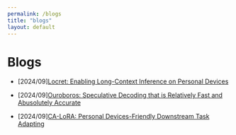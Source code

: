 ```yaml
---
permalink: /blogs
title: "blogs"
layout: default
---
```


# Blogs

- [2024/09][Locret: Enabling Long-Context Inference on Personal Devices](blogs/locret.md)

- [2024/09][Ouroboros: Speculative Decoding that is Relatively Fast and Abusolutely Accurate](blogs/ouroboros.md)

- [2024/09][CA-LoRA: Personal Devices-Friendly Downstream Task Adapting](blogs/calora.md)
